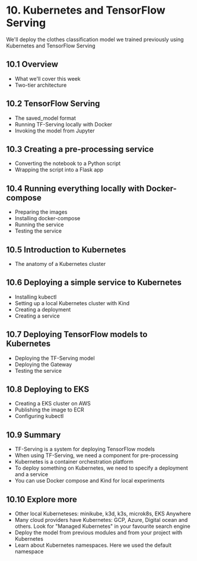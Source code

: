 # 10. Kubernetes and TensorFlow Serving

We'll deploy the clothes classification model we trained 
previously using Kubernetes and TensorFlow Serving

## 10.1 Overview 

* What we'll cover this week
* Two-tier architecture

## 10.2 TensorFlow Serving

* The saved_model format
* Running TF-Serving locally with Docker
* Invoking the model from Jupyter

## 10.3 Creating a pre-processing service

* Converting the notebook to a Python script
* Wrapping the script into a Flask app

## 10.4 Running everything locally with Docker-compose

* Preparing the images 
* Installing docker-compose 
* Running the service 
* Testing the service

## 10.5 Introduction to Kubernetes

* The anatomy of a Kubernetes cluster

## 10.6 Deploying a simple service to Kubernetes

* Installing kubectl
* Setting up a local Kubernetes cluster with Kind
* Creating a deployment
* Creating a service 

## 10.7 Deploying TensorFlow models to Kubernetes

* Deploying the TF-Serving model
* Deploying the Gateway
* Testing the service

## 10.8 Deploying to EKS

* Creating a EKS cluster on AWS
* Publishing the image to ECR
* Configuring kubectl

## 10.9 Summary

* TF-Serving is a system for deploying TensorFlow models
* When using TF-Serving, we need a component for pre-processing 
* Kubernetes is a container orchestration platform
* To deploy something on Kubernetes, we need to specify a deployment and a service
* You can use Docker compose and Kind for local experiments 

## 10.10 Explore more

* Other local Kuberneteses: minikube, k3d, k3s, microk8s, EKS Anywhere
* Many cloud providers have Kubernetes: GCP, Azure, Digital ocean and others. Look for "Managed Kubernetes" in your favourite search engine
* Deploy the model from previous modules and from your project with Kubernetes
* Learn about Kubernetes namespaces. Here we used the default namespace
